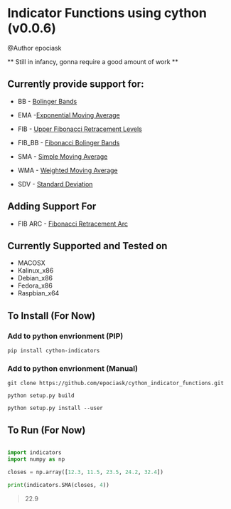 # Indicator Functions using cython (v0.0.6)
@Author epociask

** Still in infancy, gonna require a good amount of work ** 

## Currently provide support for:
* BB - [Bolinger Bands](https://www.investopedia.com/articles/technical/102201.asp)

* EMA -[Exponential Moving Average](https://www.investopedia.com/terms/e/ema.asp)

* FIB - [Upper Fibonacci Retracement Levels](https://www.investopedia.com/terms/f/fibonacciretracement.asp)

* FIB_BB - [Fibonacci Bolinger Bands](https://www.motivewave.com/studies/bollinger_bands_fib_ratios.htm)

* SMA - [Simple Moving Average](https://www.investopedia.com/terms/s/sma.asp)

* WMA - [Weighted Moving Average](https://www.fidelity.com/learning-center/trading-investing/technical-analysis/technical-indicator-guide/wma)

* SDV - [Standard Deviation](https://www.mathsisfun.com/data/standard-deviation-formulas.html)


## Adding Support For 

* FIB ARC - [Fibonacci Retracement Arc](https://www.investopedia.com/terms/f/fibonacciarc.asp)

## Currently Supported and Tested on

* MACOSX
* Kalinux_x86
* Debian_x86
* Fedora_x86
* Raspbian_x64

## To Install (For Now)

### Add to python envrionment (PIP) 
```Shell
pip install cython-indicators  
```

### Add to python envrionment (Manual)
``` Shell
git clone https://github.com/epociask/cython_indicator_functions.git 

python setup.py build 

python setup.py install --user 
```


## To Run (For Now)

```python

import indicators
import numpy as np 

closes = np.array([12.3, 11.5, 23.5, 24.2, 32.4])

print(indicators.SMA(closes, 4))
```
>22.9
```

```
